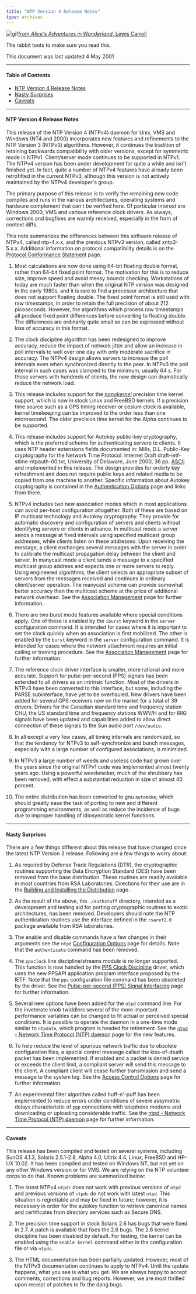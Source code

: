 ```yaml
---
title: "NTP Version 4 Release Notes"
type: archives
---
```


![gif](/archives/pic/hornraba.gif)[from _Alice's Adventures in Wonderland_, Lewis Carroll](/reflib/pictures)

The rabbit toots to make sure you read this.

This document was last updated 4 May 2001

* * *

#### Table of Contents

*   [NTP Version 4 Release Notes](/archives/4.1.0/release/#ntp-version-4-release-notes)
*   [Nasty Surprises](/archives/4.1.0/release/#nasty-surprises)
*   [Caveats](/archives/4.1.0/release/#caveats)

* * *

#### NTP Version 4 Release Notes

This release of the NTP Version 4 (NTPv4) daemon for Unix, VMS and Windows (NT4 and 2000) incorporates new features and refinements to the NTP Version 3 (NTPv3) algorithms. However, it continues the tradition of retaining backwards compatibility with older versions, except for symmetric mode in NTPv1. Client/server mode continues to be supported in NTPv1. The NTPv4 version has been under development for quite a while and isn't finished yet. In fact, quite a number of NTPv4 features have already been retrofitted in the current NTPv3, although this version is not actively maintained by the NTPv4 developer's group.

The primary purpose of this release is to verify the remaining new code compiles and runs in the various architectures, operating systems and hardware complement that can't be verified here. Of particular interest are Windows 2000, VMS and various reference clock drivers. As always, corrections and bugfixes are warmly received, especially in the form of context diffs.

This note summarizes the differences between this software release of NTPv4, called ntp-4.x.x, and the previous NTPv3 version, called xntp3-5.x.x. Additional information on protocol compatibility details is on the [Protocol Conformance Statement](/archives/4.1.0/biblio/) page.

1.  Most calculations are now done using 64-bit floating double format, rather than 64-bit fixed point format. The motivation for this is to reduce size, improve speed and avoid messy bounds checking. Workstations of today are much faster than when the original NTP version was designed in the early 1980s, and it is rare to find a processor architecture that does not support floating double. The fixed point format is still used with raw timestamps, in order to retain the full precision of about 212 picoseconds. However, the algorithms which process raw timestamps all produce fixed point differences before converting to floating double. The differences are ordinarily quite small so can be expressed without loss of accuracy in this format.

2.  The clock discipline algorithm has been redesigned to improve accuracy, reduce the impact of network jitter and allow an increase in poll intervals to well over one day with only moderate sacrifice in accuracy. The NTPv4 design allows servers to increase the poll intervals even when synchronized directly to the peer. In NTPv3 the poll interval in such cases was clamped to the minimum, usually 64 s. For those servers with hundreds of clients, the new design can dramatically reduce the network load.

3.  This release includes support for the [_nanokernel_](/reflib/software/nanokernel.tar.gz) precision time kernel support, which is now in stock Linux and FreeBSD kernels. If a precision time source such as a GPS timing receiver or cesium clock is available, kernel timekeeping can be improved to the order less than one microsecond. The older precision time kernel for the Alpha continues to be supported.

4.  This release includes support for Autokey public-key cryptography, which is the preferred scheme for authenticating servers to clients. It uses NTP header extensions fields documented in: Mills, D.L. Public-Key cryptography for the Network Time Protocol. Internet Draft draft-ietf-stime-ntpauth-00.txt, University of Delaware, June 2000, 36 pp. [ASCII](/reflib/memos/draft-ietf-stime-ntpauth-00.txt) and implemented in this release. The design provides for orderly key refreshment and does not require public keys and related media to be copied from one machine to another. Specific information about Autokey cryptography is contained in the [Authentication Options](/archives/4.1.0/authopt/) page and links from there. 

5.  NTPv4 includes two new association modes which in most applications can avoid per-host configuration altogether. Both of these are based on IP multicast technology and Autokey cryptography. They provide for automatic discovery and configuration of servers and clients without identifying servers or clients in advance. In multicast mode a server sends a message at fixed intervals using specified multicast group addresses, while clients listen on these addresses. Upon receiving the message, a client exchanges several messages with the server in order to calibrate the multicast propagation delay between the client and server. In manycast mode a client sends a message to a specified multicast group address and expects one or more servers to reply. Using engineered algorithms, the client selects an appropriate subset of servers from the messages received and continues in ordinary client/server operation. The manycast scheme can provide somewhat better accuracy than the multicast scheme at the price of additional network overhead. See the [Association Management](/archives/4.1.0/assoc/) page for further information.

6. There are two burst mode features available where special conditions apply. One of these is enabled by the <code>iburst</code> keyword in the <code>server</code> configuration command. It is intended for cases where it is important to set the clock quickly when an association is first mobilized. The other is enabled by the <code>burst</code> keyword in the <code>server</code> configuration command. It is intended for cases where the network attachment requires an initial calling or training procedure. See the [Association Management](/archives/4.1.0/assoc/) page for further information.

7. The reference clock driver interface is smaller, more rational and more accurate. Support for pulse-per-second (PPS) signals has been extended to all drivers as an intrinsic function. Most of the drivers in NTPv3 have been converted to this interface, but some, including the PARSE subinterface, have yet to be overhauled. New drivers have been added for several GPS receivers now on the market for a total of 39 drivers. Drivers for the Canadian standard time and frequency station CHU, the US standard time and frequency stations WWV/H and for IRIG signals have been updated and capabilities added to allow direct connection of these signals to the Sun audio port <code>/dev/audio</code>.

8. In all except a very few cases, all timing intervals are randomized, so that the tendency for NTPv3 to self-synchronize and bunch messages, especially with a large number of configured associations, is minimized.

9. In NTPv3 a large number of weeds and useless code had grown over the years since the original NTPv1 code was implemented almost twenty years ago. Using a powerful weedwacker, much of the shrubbery has been removed, with effect a substantial reduction in size of almost 40 percent.

10. The entire distribution has been converted to gnu <code>automake</code>, which should greatly ease the task of porting to new and different programming environments, as well as reduce the incidence of bugs due to improper handling of idiosyncratic kernel functions.


* * *

#### Nasty Surprises 

There are a few things different about this release that have changed since the latest NTP Version 3 release. Following are a few things to worry about: 

1.  As required by Defense Trade Regulations (DTR), the cryptographic routines supporting the Data Encryption Standard (DES) have been removed from the base distribution. These routines are readily available in most countries from RSA Laboratories. Directions for their use are in the [Building and Installing the Distribution](/archives/4.1.0/build/) page.

2.  As the result of the above, the <code>./authstuff</code> directory, intended as a development and testing aid for porting cryptographic routines to exotic architectures, has been removed. Developers should note the NTP authentication routines use the interface defined in the <code>rsaref2.0</code> package available from RSA laboratories.

3.  The enable and disable commands have a few changes in their arguments see the <code>ntpd</code> [Configuration Options](/archives/4.1.0/confopt/) page for details. Note that the <code>authenticate</code> command has been removed.

4.  The <code>ppsclock</code> line discipline/streams module is no longer supported. This function is now handled by the [PPS Clock Discipline](/archives/drivers/driver22/) driver, which uses the new PPSAPI application program interface proposed by the IETF. Note that the <code>pps</code> configuration file command has been obsoleted by the driver. See the [Pulse-per-second (PPS) Signal Interfacing](/archives/4.1.0/pps/) page for further information.

5.  Several new options have been added for the <code>ntpd</code> command line. For the inveterate knob twiddlers several of the more important performance variables can be changed to fit actual or perceived special conditions. It is possible to operate the daemon in a one-time mode similar to <code>ntpdate</code>, which program is headed for retirement. See the [<code>ntpd</code> - Network Time Protocol (NTP) daemon](/archives/4.1.0/ntpd/) page for the new features.

6.  To help reduce the level of spurious network traffic due to obsolete configuration files, a special control message called the kiss-of-death packet has been implemented. If enabled and a packet is denied service or exceeds the client limit, a compliant server will send this message to the client. A compliant client will cease further transmission and send a message to the system log. See the [Access Control Options](/archives/4.1.0/accopt/) page for further information.

7.  An experimental filter algorithm called huff-n'-puff has been implemented to reduce errors under conditions of severe assymetric delays characteristic of <code>ppp</code> connections with telephone modems and downloading or uploading considerable traffic. See the [ntpd - Network Time Protocol (NTP) daemon](/archives/4.1.0/ntpd/) page for further information.

* * *

#### Caveats

This release has been compiled and tested on several systems, including SunOS 4.1.3, Solaris 2.5.1-2.8, Alpha 4.0, Ultrix 4.4, Linux, FreeBSD and HP-UX 10.02. It has been compiled and tested on Windows NT, but not yet on any other Windows version or for VMS. We are relying on the NTP volunteer corps to do that. Known problems are summarized below:

1.  The latest NTPv4 <code>ntpdc</code> does not work with previous versions of <code>ntpd</code> and previous versions of <code>ntpdc</code> do not work with latest <code>ntpd</code>. This situation is regrettable and may be fixed in future; however, it is necessary in order for the autokey function to retrieve canonical names and certificates from directory services such as Secure DNS.

2.  The precision time support in stock Solaris 2.6 has bugs that were fixed in 2.7. A patch is available that fixes the 2.6 bugs. The 2.6 kernel discipline has been disabled by default. For testing, the kernel can be enabled using the <code>enable kernel</code> command either in the configuration file or via <code>ntpdc</code>.

3.  The HTML documentation has been partially updated. However, most of the NTPv3 documentation continues to apply to NTPv4. Until the update happens, what you see is what you get. We are always happy to accept comments, corrections and bug reports. However, we are most thrilled upon receipt of patches to fix the dang bugs.